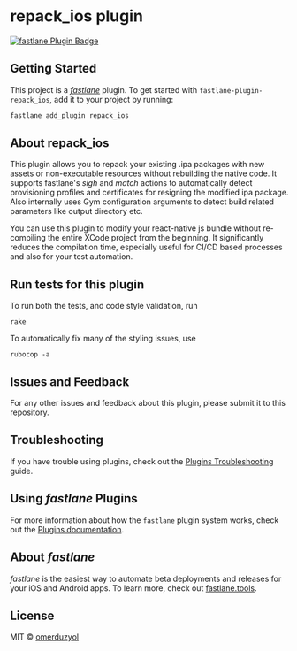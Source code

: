 # repack_ios plugin

[![fastlane Plugin Badge](https://rawcdn.githack.com/fastlane/fastlane/master/fastlane/assets/plugin-badge.svg)](https://rubygems.org/gems/fastlane-plugin-repack_ios)

## Getting Started

This project is a [_fastlane_](https://github.com/fastlane/fastlane) plugin. To get started with `fastlane-plugin-repack_ios`, add it to your project by running:

```bash
fastlane add_plugin repack_ios
```

## About repack_ios

This plugin allows you to repack your existing .ipa packages with new assets or non-executable resources without rebuilding the native code. It supports fastlane's *sigh* and *match* actions to automatically detect provisioning profiles and certificates for resigning the modified ipa package. Also internally uses Gym configuration arguments to detect build related parameters like output directory etc.

You can use this plugin to modify your react-native js bundle without re-compiling the entire XCode project from the beginning. It significantly reduces the compilation time, especially useful for CI/CD based processes and also for your test automation.

## Run tests for this plugin

To run both the tests, and code style validation, run

```
rake
```

To automatically fix many of the styling issues, use
```
rubocop -a
```

## Issues and Feedback

For any other issues and feedback about this plugin, please submit it to this repository.

## Troubleshooting

If you have trouble using plugins, check out the [Plugins Troubleshooting](https://docs.fastlane.tools/plugins/plugins-troubleshooting/) guide.

## Using _fastlane_ Plugins

For more information about how the `fastlane` plugin system works, check out the [Plugins documentation](https://docs.fastlane.tools/plugins/create-plugin/).

## About _fastlane_

_fastlane_ is the easiest way to automate beta deployments and releases for your iOS and Android apps. To learn more, check out [fastlane.tools](https://fastlane.tools).

## License

MIT © [omerduzyol](https://github.com/omerduzyol)